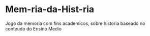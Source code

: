 # Mem-ria-da-Hist-ria
Jogo da memoria com fins academicos, sobre historia baseado no conteudo do Ensino Medio
